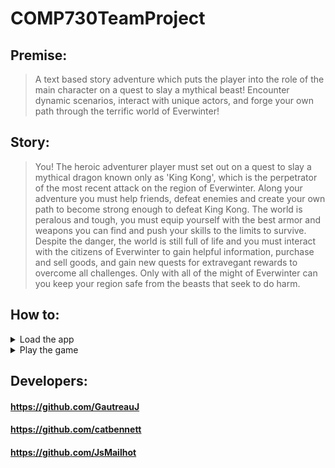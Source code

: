 # COMP730TeamProject
## Premise:
<blockquote>
  A text based story adventure which puts the player into the role of the main character on a quest to slay a mythical beast! Encounter dynamic scenarios, interact with unique actors, and forge your own path through the terrific world of Everwinter!
</blockquote>

## Story:
<blockquote>
  You! The heroic adventurer player must set out on a quest to slay a mythical dragon known only as 'King Kong', which is the perpetrator of the most recent attack on the region of Everwinter. Along your adventure you must help friends, defeat enemies and create your own path to become strong enough to defeat King Kong. The world is peralous and tough, you must equip yourself with the best armor and weapons you can find and push your skills to the limits to survive. Despite the danger, the world is still full of life and you must interact with the citizens of Everwinter to gain helpful information, purchase and sell goods, and gain new quests for extravegant rewards to overcome all challenges. Only with all of the might of Everwinter can you keep your region safe from the beasts that seek to do harm.
</blockquote>

## How to:
<details>
  <summary>
      Load the app
  </summary>
  <blockquote>
    This is just an example...
  </blockquote>
</details>
<details>
  <summary>
    Play the game
  </summary>
  <blockquote>
    Well first you have to load the app!
  </blockquote>
</details>

## Developers:
#### https://github.com/GautreauJ
#### https://github.com/catbennett
#### https://github.com/JsMailhot
